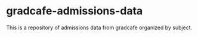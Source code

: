 # gradcafe-admissions-data

This is a repository of admissions data from gradcafe organized by subject.
